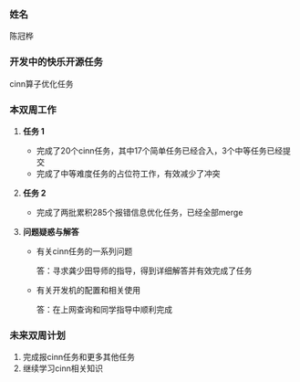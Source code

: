 ### 姓名

陈冠桦

### 开发中的快乐开源任务

cinn算子优化任务

### 本双周工作

1. **任务 1**

   - 完成了20个cinn任务，其中17个简单任务已经合入，3个中等任务已经提交
   - 完成了中等难度任务的占位符工作，有效减少了冲突

2. **任务 2**

   - 完成了两批累积285个报错信息优化任务，已经全部merge

2. **问题疑惑与解答**

   - 有关cinn任务的一系列问题

     答：寻求龚少田导师的指导，得到详细解答并有效完成了任务

   - 有关开发机的配置和相关使用

     答：在上网查询和同学指导中顺利完成

### 未来双周计划

1. 完成报cinn任务和更多其他任务
2. 继续学习cinn相关知识

